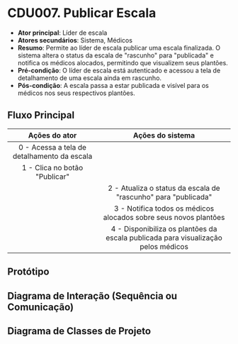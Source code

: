 # CDU007. Publicar Escala

* **Ator principal**: Líder de escala
* **Atores secundários**: Sistema, Médicos
* **Resumo**: Permite ao líder de escala publicar uma escala finalizada. O sistema altera o status da escala de "rascunho" para "publicada" e notifica os médicos alocados, permitindo que visualizem seus plantões.
* **Pré-condição**: O líder de escala está autenticado e acessou a tela de detalhamento de uma escala ainda em rascunho.
* **Pós-condição**: A escala passa a estar publicada e visível para os médicos nos seus respectivos plantões.


## Fluxo Principal

|                Ações do ator                |                                  Ações do sistema                                 |
| :-----------------------------------------: | :-------------------------------------------------------------------------------: |
| 0 - Acessa a tela de detalhamento da escala |                                                                                   |
|        1 - Clica no botão "Publicar"        |                                                                                   |
|                                             |           2 - Atualiza o status da escala de "rascunho" para "publicada"          |
|                                             |          3 - Notifica todos os médicos alocados sobre seus novos plantões         |
|                                             | 4 - Disponibiliza os plantões da escala publicada para visualização pelos médicos |



## Protótipo



## Diagrama de Interação (Sequência ou Comunicação)



## Diagrama de Classes de Projeto
